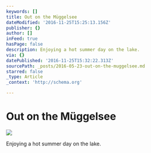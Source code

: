 ```yaml
---
keywords: []
title: Out on the Müggelsee
dateModified: '2016-11-25T15:25:13.156Z'
publisher: {}
author: []
inFeed: true
hasPage: false
description: Enjoying a hot summer day on the lake.
via: {}
datePublished: '2016-11-25T15:32:22.313Z'
sourcePath: _posts/2016-05-23-out-on-the-muggelsee.md
starred: false
_type: Article
_context: 'http://schema.org'

---
```

# Out on the Müggelsee
![](https://the-grid-user-content.s3-us-west-2.amazonaws.com/004730bb-8629-4fe5-b63b-63c15c2d77d5.jpg)

Enjoying a hot summer day on the lake.